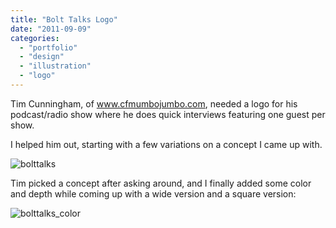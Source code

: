 ```yaml
---
title: "Bolt Talks Logo"
date: "2011-09-09"
categories:
  - "portfolio"
  - "design"
  - "illustration"
  - "logo"
---
```


Tim Cunningham, of www.cfmumbojumbo.com, needed a logo for his podcast/radio show where he does quick interviews featuring one guest per show.

I helped him out, starting with a few variations on a concept I came up with.

![bolttalks](https://d2ypg8o05lff0b.cloudfront.net/wp-content/uploads/2011/09/bolttalks.jpg)

Tim picked a concept after asking around, and I finally added some color and depth while coming up with a wide version and a square version:

![bolttalks_color](https://d2ypg8o05lff0b.cloudfront.net/wp-content/uploads/2011/09/bolttalks_color.jpg)
